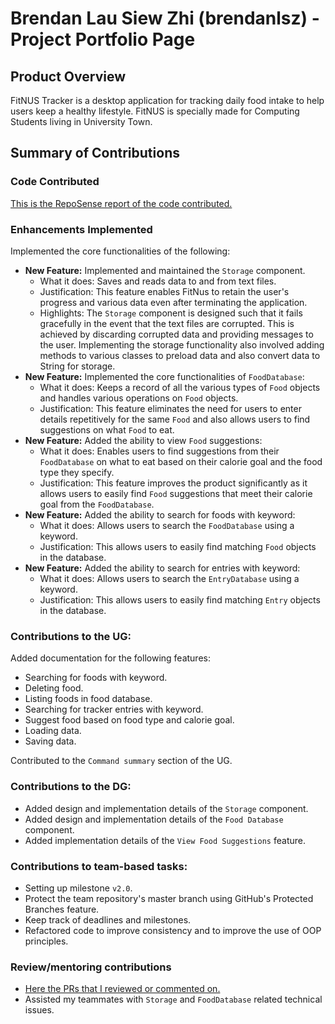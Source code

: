# Brendan Lau Siew Zhi (brendanlsz) - Project Portfolio Page

## Product Overview
FitNUS Tracker is a desktop application for tracking daily food intake to help users keep a healthy lifestyle. 
FitNUS is specially made for Computing Students living in University Town.


## Summary of Contributions

### Code Contributed

[This is the RepoSense report of the code contributed.](https://nus-cs2113-ay2122s1.github.io/tp-dashboard/?search=&sort=groupTitle&sortWithin=title&timeframe=commit&mergegroup=&groupSelect=groupByRepos&breakdown=true&checkedFileTypes=docs~functional-code~test-code~other&since=2021-09-25&tabOpen=true&tabType=authorship&tabAuthor=brendanlsz&tabRepo=AY2122S1-CS2113T-W12-1%2Ftp%5Bmaster%5D&authorshipIsMergeGroup=false&authorshipFileTypes=docs~functional-code~test-code~other&authorshipIsBinaryFileTypeChecked=false)


### Enhancements Implemented

Implemented the core functionalities of the following:
- **New Feature:** Implemented and maintained the `Storage` component.
  - What it does: Saves and reads data to and from text files. 
  - Justification: This feature enables FitNus to retain the user's progress and various data
  even after terminating the application. 
  - Highlights: The `Storage` component is designed such that it fails gracefully in the 
  event that the text files are corrupted. This is achieved by discarding corrupted 
  data and providing messages to the user. Implementing the storage functionality also 
  involved adding methods to various classes to preload data and also convert data to String for storage.
- **New Feature:** Implemented the core functionalities of `FoodDatabase`: 
  - What it does: Keeps a record of all the various types of `Food` objects and handles various operations
  on `Food` objects. 
  - Justification: This feature eliminates the need for users to enter details repetitively for the same `Food` and also
  allows users to find suggestions on what `Food` to eat. 
- **New Feature:** Added the ability to view `Food` suggestions: 
  - What it does: Enables users to find suggestions from their `FoodDatabase` on what to eat 
  based on their calorie goal and the food type they specify.
  - Justification: This feature improves the product significantly as it allows users to easily find `Food` suggestions
  that meet their calorie goal from the `FoodDatabase`.
- **New Feature:** Added the ability to search for foods with keyword: 
  - What it does: Allows users to search the `FoodDatabase` using a keyword. 
  - Justification: This allows users to easily find matching `Food` objects in the database.
- **New Feature:** Added the ability to search for entries with keyword: 
  - What it does: Allows users to search the `EntryDatabase` using a keyword. 
  - Justification: This allows users to easily find matching `Entry` objects in the database.


### Contributions to the UG:
Added documentation for the following features:
- Searching for foods with keyword.
- Deleting food.
- Listing foods in food database.
- Searching for tracker entries with keyword.
- Suggest food based on food type and calorie goal. 
- Loading data.
- Saving data.

Contributed to the `Command summary` section of the UG.


### Contributions to the DG:
- Added design and implementation details of the `Storage` component.
- Added design and implementation details of the `Food Database` component.
- Added implementation details of the `View Food Suggestions` feature.

### Contributions to team-based tasks:

- Setting up milestone `v2.0`.
- Protect the team repository's master branch using GitHub's Protected Branches feature.
- Keep track of deadlines and milestones.
- Refactored code to improve consistency and to improve the use of OOP principles.

### Review/mentoring contributions

- [Here the PRs that I reviewed or commented on.](https://github.com/AY2122S1-CS2113T-W12-1/tp/pulls?q=is%3Apr+commenter%3Abrendanlsz+)
- Assisted my teammates with `Storage` and `FoodDatabase` related technical issues.



